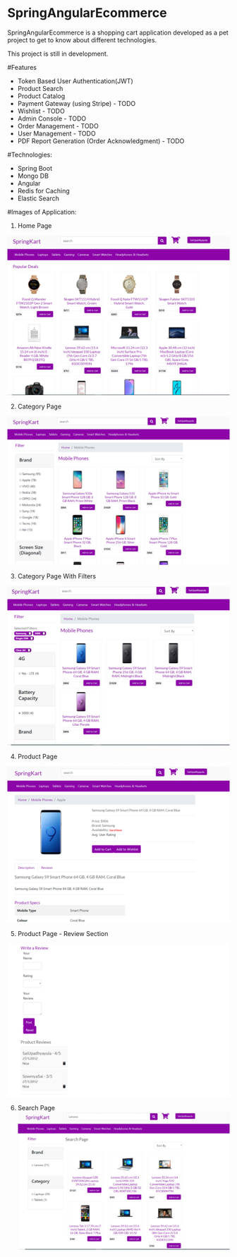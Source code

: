 # SpringAngularEcommerce
SpringAngularEcommerce is a shopping cart application developed as a pet project to get to know about different technologies.

This project is still in development.

#Features
- Token Based User Authentication(JWT)
- Product Search
- Product Catalog
- Payment Gateway (using Stripe) - TODO
- Wishlist - TODO
- Admin Console - TODO
- Order Management - TODO
- User Management - TODO
- PDF Report Generation (Order Acknowledgment) - TODO


#Technologies:
- Spring Boot
- Mongo DB
- Angular
- Redis for Caching
- Elastic Search

#Images of Application:
1. Home Page

![Home Page](https://github.com/shardwiz/spring-ecommerce/blob/master/src/main/resources/images/homepage.PNG)

2. Category Page

![Category Page](https://github.com/shardwiz/spring-ecommerce/blob/master/src/main/resources/images/category-page.PNG)

3. Category Page With Filters

![Category Page With Filters](https://github.com/shardwiz/spring-ecommerce/blob/master/src/main/resources/images/category-page-with-filters.PNG)

4. Product Page

![Product Page](https://github.com/shardwiz/spring-ecommerce/blob/master/src/main/resources/images/product-page.PNG)

5. Product Page - Review Section

![Product Page Review Section](https://github.com/shardwiz/spring-ecommerce/blob/master/src/main/resources/images/product-page-review-section.PNG)

6. Search Page
![Search Page](https://github.com/shardwiz/spring-ecommerce/blob/master/src/main/resources/images/search-page.PNG)


